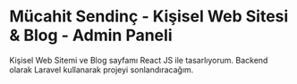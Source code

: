 

<h1>Mücahit Sendinç - Kişisel Web Sitesi & Blog - Admin Paneli </h1>

<p>

  Kişisel Web Sitemi ve Blog sayfamı React JS ile tasarlıyorum. Backend olarak Laravel kullanarak projeyi sonlandıracağım.

</p>